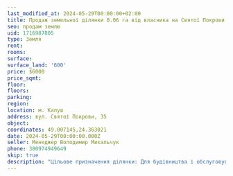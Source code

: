 ```yaml
---
last_modified_at: 2024-05-29T00:00:00+02:00
title: Продаж земельної ділянки 0.06 га від власника на Святої Покрови
seo: продам землю
uid: 1716987805
type: Земля
rent:
rooms:
surface:
surface_land: '600'
price: $6000
price_sqmt:
floor:
floors:
parking:
region:
location: м. Калуш
address: вул. Святої Покрови, 35
object:
coordinates: 49.007145,24.363021
date: 2024-05-29T00:00:00.000Z
seller: Менеджер Володимир Михальчук
phone: 380974949649
skip: true
description: "Цільове призначення ділянки: Для будівництва і обслуговування житлового будинку, господарських будівель і споруд (присадибна ділянка), кадастровий номер: 2610400000:44:001:0184"
---
```

